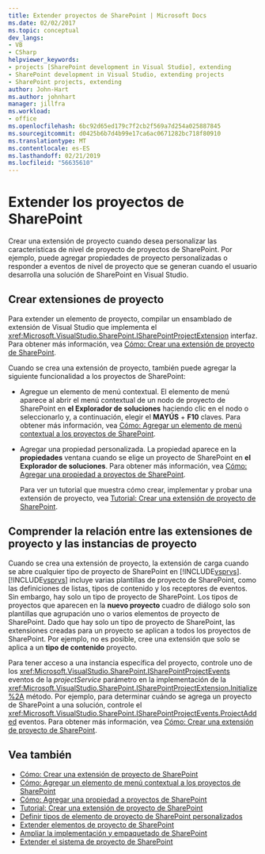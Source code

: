 ```yaml
---
title: Extender proyectos de SharePoint | Microsoft Docs
ms.date: 02/02/2017
ms.topic: conceptual
dev_langs:
- VB
- CSharp
helpviewer_keywords:
- projects [SharePoint development in Visual Studio], extending
- SharePoint development in Visual Studio, extending projects
- SharePoint projects, extending
author: John-Hart
ms.author: johnhart
manager: jillfra
ms.workload:
- office
ms.openlocfilehash: 6bc92d65ed179c7f2cb2f569a7d254a025887845
ms.sourcegitcommit: d0425b6b7d4b99e17ca6ac0671282bc718f80910
ms.translationtype: MT
ms.contentlocale: es-ES
ms.lasthandoff: 02/21/2019
ms.locfileid: "56635610"
---
```

# <a name="extend-sharepoint-projects"></a>Extender los proyectos de SharePoint
  Crear una extensión de proyecto cuando desea personalizar las características de nivel de proyecto de proyectos de SharePoint. Por ejemplo, puede agregar propiedades de proyecto personalizadas o responder a eventos de nivel de proyecto que se generan cuando el usuario desarrolla una solución de SharePoint en Visual Studio.

## <a name="create-project-extensions"></a>Crear extensiones de proyecto
 Para extender un elemento de proyecto, compilar un ensamblado de extensión de Visual Studio que implementa el <xref:Microsoft.VisualStudio.SharePoint.ISharePointProjectExtension> interfaz. Para obtener más información, vea [Cómo: Crear una extensión de proyecto de SharePoint](../sharepoint/how-to-create-a-sharepoint-project-extension.md).

 Cuando se crea una extensión de proyecto, también puede agregar la siguiente funcionalidad a los proyectos de SharePoint:

- Agregue un elemento de menú contextual. El elemento de menú aparece al abrir el menú contextual de un nodo de proyecto de SharePoint en **el Explorador de soluciones** haciendo clic en el nodo o seleccionarlo y, a continuación, elegir el **MAYÚS** +  **F10** claves. Para obtener más información, vea [Cómo: Agregar un elemento de menú contextual a los proyectos de SharePoint](../sharepoint/how-to-add-a-shortcut-menu-item-to-sharepoint-projects.md).

- Agregar una propiedad personalizada. La propiedad aparece en la **propiedades** ventana cuando se elige un proyecto de SharePoint en **el Explorador de soluciones**. Para obtener más información, vea [Cómo: Agregar una propiedad a proyectos de SharePoint](../sharepoint/how-to-add-a-property-to-sharepoint-projects.md).

  Para ver un tutorial que muestra cómo crear, implementar y probar una extensión de proyecto, vea [Tutorial: Crear una extensión de proyecto de SharePoint](../sharepoint/walkthrough-creating-a-sharepoint-project-extension.md).

## <a name="understand-the-relationship-between-project-extensions-and-project-instances"></a>Comprender la relación entre las extensiones de proyecto y las instancias de proyecto
 Cuando se crea una extensión de proyecto, la extensión de carga cuando se abre cualquier tipo de proyecto de SharePoint en [!INCLUDE[vsprvs](../sharepoint/includes/vsprvs-md.md)]. [!INCLUDE[vsprvs](../sharepoint/includes/vsprvs-md.md)] incluye varias plantillas de proyecto de SharePoint, como las definiciones de listas, tipos de contenido y los receptores de eventos. Sin embargo, hay solo un tipo de proyecto de SharePoint. Los tipos de proyectos que aparecen en la **nuevo proyecto** cuadro de diálogo solo son plantillas que agrupación uno o varios elementos de proyecto de SharePoint. Dado que hay solo un tipo de proyecto de SharePoint, las extensiones creadas para un proyecto se aplican a todos los proyectos de SharePoint. Por ejemplo, no es posible, cree una extensión que solo se aplica a un **tipo de contenido** proyecto.

 Para tener acceso a una instancia específica del proyecto, controle uno de los <xref:Microsoft.VisualStudio.SharePoint.ISharePointProjectEvents> eventos de la *projectService* parámetro en la implementación de la <xref:Microsoft.VisualStudio.SharePoint.ISharePointProjectExtension.Initialize%2A> método. Por ejemplo, para determinar cuándo se agrega un proyecto de SharePoint a una solución, controle el <xref:Microsoft.VisualStudio.SharePoint.ISharePointProjectEvents.ProjectAdded> eventos. Para obtener más información, vea [Cómo: Crear una extensión de proyecto de SharePoint](../sharepoint/how-to-create-a-sharepoint-project-extension.md).

## <a name="see-also"></a>Vea también
- [Cómo: Crear una extensión de proyecto de SharePoint](../sharepoint/how-to-create-a-sharepoint-project-extension.md)
- [Cómo: Agregar un elemento de menú contextual a los proyectos de SharePoint](../sharepoint/how-to-add-a-shortcut-menu-item-to-sharepoint-projects.md)
- [Cómo: Agregar una propiedad a proyectos de SharePoint](../sharepoint/how-to-add-a-property-to-sharepoint-projects.md)
- [Tutorial: Crear una extensión de proyecto de SharePoint](../sharepoint/walkthrough-creating-a-sharepoint-project-extension.md)
- [Definir tipos de elemento de proyecto de SharePoint personalizados](../sharepoint/defining-custom-sharepoint-project-item-types.md)
- [Extender elementos de proyecto de SharePoint](../sharepoint/extending-sharepoint-project-items.md)
- [Ampliar la implementación y empaquetado de SharePoint](../sharepoint/extending-sharepoint-packaging-and-deployment.md)
- [Extender el sistema de proyecto de SharePoint](../sharepoint/extending-the-sharepoint-project-system.md)
